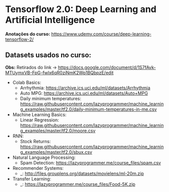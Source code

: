 # Tensorflow 2.0: Deep Learning and Artificial Intelligence
**Anotações do curso:** https://www.udemy.com/course/deep-learning-tensorflow-2/  

## Datasets usados no curso:
**Obs:** Retirados do link -> https://docs.google.com/document/d/1S7fAvk-MTUymxVB-FpG-fwlx6qR0ziNmK2Wp1BQbpzE/edit
- Colab Basics:
    - Arrhythmia: https://archive.ics.uci.edu/ml/datasets/Arrhythmia
    - Auto MPG: https://archive.ics.uci.edu/ml/datasets/Auto+MPG
    - Daily minimum temperatures: https://raw.githubusercontent.com/lazyprogrammer/machine_learning_examples/master/tf2.0/daily-minimum-temperatures-in-me.csv 
- Machine Learning Basics:
    - Linear Regression: https://raw.githubusercontent.com/lazyprogrammer/machine_learning_examples/master/tf2.0/moore.csv    
- RNN:
    - Stock Returns: https://raw.githubusercontent.com/lazyprogrammer/machine_learning_examples/master/tf2.0/sbux.csv
- Natural Language Processing:
    - Spam Detection: https://lazyprogrammer.me/course_files/spam.csv
- Recommender Systems:
    - _: http://files.grouplens.org/datasets/movielens/ml-20m.zip
- Transfer Learning:
    - _: https://lazyprogrammer.me/course_files/Food-5K.zip

